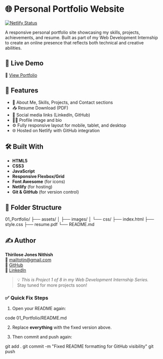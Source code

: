 # 🌐 Personal Portfolio Website

[![Netlify Status](https://api.netlify.com/api/v1/badges/6320518d-19c7-4a21-a7db-07d94cd442f9/deploy-status)](https://app.netlify.com/projects/01portfoliopage/deploys)

A responsive personal portfolio site showcasing my skills, projects, achievements, and resume. Built as part of my Web Development Internship to create an online presence that reflects both technical and creative abilities.

## 🚀 Live Demo

🔗 [View Portfolio](https://01portfoliopage.netlify.app/)

## 📌 Features

- 📄 About Me, Skills, Projects, and Contact sections  
- 📥 Resume Download (PDF)  
- 🔗 Social media links (LinkedIn, GitHub)  
- 🧑‍💻 Profile image and bio  
- ⚙️ Fully responsive layout for mobile, tablet, and desktop  
- 🌐 Hosted on Netlify with GitHub integration  

## 🛠️ Built With

- **HTML5**
- **CSS3**
- **JavaScript**
- **Responsive Flexbox/Grid**
- **Font Awesome** (for icons)
- **Netlify** (for hosting)
- **Git & GitHub** (for version control)

## 📁 Folder Structure

01\_Portfolio/
├── assets/
│   ├── images/
│   └── css/
├── index.html
├── style.css
├── resume.pdf
└── README.md

## ✍️ Author

**Thirilose Jones Nithish**  
📧 [mailtotjn@gmail.com](mailto:mailtotjn@gmail.com)  
🔗 [GitHub](https://github.com/ThiriloseJonesNithish-R)  
🔗 [LinkedIn](https://linkedin.com/in/thirilose-jones-nithish)

> 💡 *This is Project 1 of 8 in my Web Development Internship Series.*  
> Stay tuned for more projects soon!

### ✅ Quick Fix Steps

1. Open your README again:


code 01_Portfolio/README.md

2. Replace **everything** with the fixed version above.

3. Then commit and push again:

git add .
git commit -m "Fixed README formatting for GitHub visibility"
git push